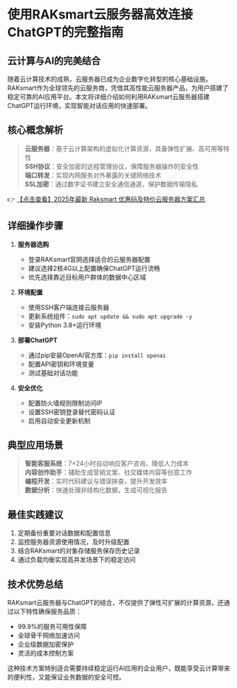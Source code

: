 # 使用RAKsmart云服务器高效连接ChatGPT的完整指南

## 云计算与AI的完美结合

随着云计算技术的成熟，云服务器已成为企业数字化转型的核心基础设施。RAKsmart作为全球领先的云服务商，凭借其高性能云服务器产品，为用户搭建了稳定可靠的AI应用平台。本文将详细介绍如何利用RAKsmart云服务器搭建ChatGPT运行环境，实现智能对话应用的快速部署。

## 核心概念解析

> **云服务器**：基于云计算架构的虚拟化计算资源，具备弹性扩展、高可用等特性  
> **SSH协议**：安全加密的远程管理协议，保障服务器操作的安全性  
> **端口转发**：实现内网服务对外暴露的关键网络技术  
> **SSL加密**：通过数字证书建立安全通信通道，保护数据传输隐私

👉 [【点击查看】2025年最新 Raksmart 优惠码及特价云服务器方案汇总](https://bit.ly/raksmart)

## 详细操作步骤

1. **服务器选购**
   - 登录RAKsmart官网选择适合的云服务器配置
   - 建议选择2核4G以上配置确保ChatGPT运行流畅
   - 优先选择靠近目标用户群体的数据中心区域

2. **环境配置**
   - 使用SSH客户端连接云服务器
   - 更新系统组件：`sudo apt update && sudo apt upgrade -y`
   - 安装Python 3.8+运行环境

3. **部署ChatGPT**
   - 通过pip安装OpenAI官方库：`pip install openai`
   - 配置API密钥和环境变量
   - 测试基础对话功能

4. **安全优化**
   - 配置防火墙规则限制访问IP
   - 设置SSH密钥登录替代密码认证
   - 启用自动安全更新机制

## 典型应用场景

> **智能客服系统**：7×24小时自动响应客户咨询，降低人力成本  
> **内容创作助手**：辅助生成营销文案、社交媒体内容等创意工作  
> **编程开发**：实时代码建议与错误排查，提升开发效率  
> **数据分析**：快速处理非结构化数据，生成可视化报告

## 最佳实践建议

1. 定期备份重要对话数据和配置信息
2. 监控服务器资源使用情况，及时升级配置
3. 结合RAKsmart的对象存储服务保存历史记录
4. 通过负载均衡实现高并发场景下的稳定访问

## 技术优势总结

RAKsmart云服务器与ChatGPT的结合，不仅提供了弹性可扩展的计算资源，还通过以下特性确保服务品质：
- 99.9%的服务可用性保障
- 全球骨干网络加速访问
- 企业级数据加密保护
- 灵活的成本控制方案

这种技术方案特别适合需要持续稳定运行AI应用的企业用户，既能享受云计算带来的便利性，又能保证业务数据的安全可控。